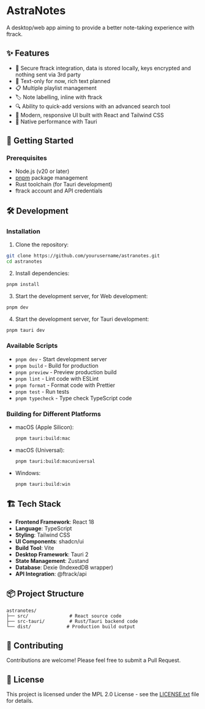# AstraNotes

A desktop/web app aiming to provide a better note-taking experience with ftrack.

## ✨ Features

- 🔐 Secure ftrack integration, data is stored locally, keys encrypted and nothing sent via 3rd party
- 📝 Text-only for now, rich text planned
- 📋 Multiple playlist management
- 🏷️ Note labelling, inline with ftrack
- 🔍 Ability to quick-add versions with an advanced search tool
- 💅 Modern, responsive UI built with React and Tailwind CSS
- 🚀 Native performance with Tauri

## 🚀 Getting Started

### Prerequisites

- Node.js (v20 or later)
- [pnpm](https://pnpm.io/) package management
- Rust toolchain (for Tauri development)
- ftrack account and API credentials

## 🛠️ Development
### Installation

1. Clone the repository:
```bash
git clone https://github.com/yourusername/astranotes.git
cd astranotes
```

2. Install dependencies:
```bash
pnpm install
```

3. Start the development server, for Web development:
```bash
pnpm dev
```

4. Start the development server, for Tauri development:
```bash
pnpm tauri dev
```

### Available Scripts

- `pnpm dev` - Start development server
- `pnpm build` - Build for production
- `pnpm preview` - Preview production build
- `pnpm lint` - Lint code with ESLint
- `pnpm format` - Format code with Prettier
- `pnpm test` - Run tests
- `pnpm typecheck` - Type check TypeScript code

### Building for Different Platforms

- macOS (Apple Silicon):
  ```bash
  pnpm tauri:build:mac
  ```
- macOS (Universal):
  ```bash
  pnpm tauri:build:macuniversal
  ```
- Windows:
  ```bash
  pnpm tauri:build:win
  ```

## 🏗️ Tech Stack

- **Frontend Framework**: React 18
- **Language**: TypeScript
- **Styling**: Tailwind CSS
- **UI Components**: shadcn/ui
- **Build Tool**: Vite
- **Desktop Framework**: Tauri 2
- **State Management**: Zustand
- **Database**: Dexie (IndexedDB wrapper)
- **API Integration**: @ftrack/api

## 📦 Project Structure

```
astranotes/
├── src/               # React source code
├── src-tauri/         # Rust/Tauri backend code
└── dist/             # Production build output
```

## 🤝 Contributing

Contributions are welcome! Please feel free to submit a Pull Request.

## 📄 License

This project is licensed under the MPL 2.0 License - see the [LICENSE.txt](LICENSE.txt) file for details.